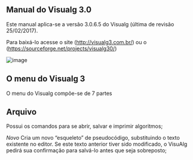 ## Manual do Visualg 3.0

Este manual aplica-se a versão 3.0.6.5 do Visualg (última de revisão 25/02/2017).

Para baixá-lo acesse o site (http://visualg3.com.br/) ou o (https://sourceforge.net/projects/visualg30/)

![image](https://user-images.githubusercontent.com/52455978/60672092-e77ce000-9e4a-11e9-8c7e-561f39a35d91.png)

## O menu do Visualg 3

O menu do Visualg compõe-se de 7 partes

## Arquivo

Possui os comandos para se abrir, salvar e imprimir algoritmos;

*Novo* Cria um novo “esqueleto” de pseudocódigo, substituindo o texto existente no editor. Se este texto anterior tiver sido modificado, o VisuAlg pedirá sua confirmação para salvá-lo antes que seja sobreposto;

